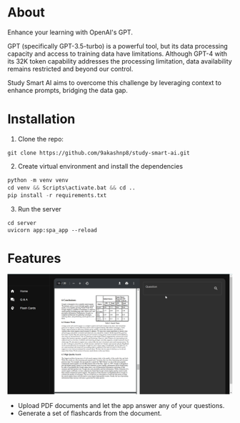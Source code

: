 # About

Enhance your learning with OpenAI's GPT.

GPT (specifically GPT-3.5-turbo) is a powerful tool, but its data processing capacity and access to training data have limitations. Although GPT-4 with its 32K token capability addresses the processing limitation, data availability remains restricted and beyond our control.

Study Smart AI aims to overcome this challenge by leveraging context to enhance prompts, bridging the data gap.

# Installation

1. Clone the repo: 
```
git clone https://github.com/9akashnp8/study-smart-ai.git
```
2. Create virtual environment and install the dependencies
```python
python -m venv venv
cd venv && Scripts\activate.bat && cd ..
pip install -r requirements.txt
```
3. Run the server
```
cd server
uvicorn app:spa_app --reload
```

# Features

![](docs/demo.gif)

- Upload PDF documents and let the app answer any of your questions.
- Generate a set of flashcards from the document.

